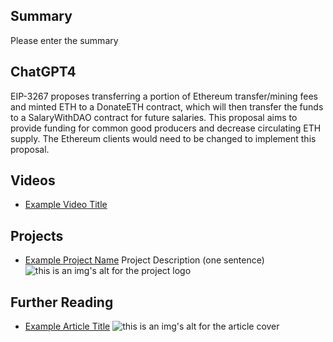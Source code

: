 ## Summary

Please enter the summary

## ChatGPT4

EIP-3267 proposes transferring a portion of Ethereum transfer/mining fees and minted ETH to a DonateETH contract, which will then transfer the funds to a SalaryWithDAO contract for future salaries. This proposal aims to provide funding for common good producers and decrease circulating ETH supply. The Ethereum clients would need to be changed to implement this proposal.

## Videos

- [Example Video Title](https://www.youtube.com/watch?v=TDGq4aeevgY)

## Projects

- [Example Project Name](https://xxxx.xxx/xxxxx) Project Description (one sentence) ![this is an img's alt for the project logo](https://xxxx.xxx/project-logo.xxx)

## Further Reading

- [Example Article Title](https://xxxx.xxx/xxxxx) ![this is an img's alt for the article cover](https://xxxx.xxx/article-cover.xxx)
